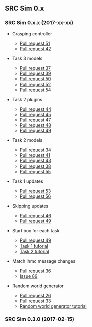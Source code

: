 ## SRC Sim 0.x

### SRC Sim 0.x.x (2017-xx-xx)

* Grasping controller
    * [Pull request 51](https://bitbucket.org/osrf/srcsim/pull-requests/51)
    * [Pull request 42](https://bitbucket.org/osrf/srcsim/pull-requests/42)

* Task 3 models
    * [Pull request 37](https://bitbucket.org/osrf/srcsim/pull-requests/37)
    * [Pull request 39](https://bitbucket.org/osrf/srcsim/pull-requests/39)
    * [Pull request 50](https://bitbucket.org/osrf/srcsim/pull-requests/50)
    * [Pull request 52](https://bitbucket.org/osrf/srcsim/pull-requests/52)
    * [Pull request 54](https://bitbucket.org/osrf/srcsim/pull-requests/54)

* Task 2 plugins
    * [Pull request 44](https://bitbucket.org/osrf/srcsim/pull-requests/44)
    * [Pull request 45](https://bitbucket.org/osrf/srcsim/pull-requests/45)
    * [Pull request 47](https://bitbucket.org/osrf/srcsim/pull-requests/47)
    * [Pull request 48](https://bitbucket.org/osrf/srcsim/pull-requests/48)
    * [Pull request 49](https://bitbucket.org/osrf/srcsim/pull-requests/49)

* Task 2 models
    * [Pull request 34](https://bitbucket.org/osrf/srcsim/pull-requests/34)
    * [Pull request 41](https://bitbucket.org/osrf/srcsim/pull-requests/41)
    * [Pull request 43](https://bitbucket.org/osrf/srcsim/pull-requests/43)
    * [Pull request 38](https://bitbucket.org/osrf/srcsim/pull-requests/38)
    * [Pull request 55](https://bitbucket.org/osrf/srcsim/pull-requests/55)

* Task 1 updates
    * [Pull request 53](https://bitbucket.org/osrf/srcsim/pull-requests/53)
    * [Pull request 56](https://bitbucket.org/osrf/srcsim/pull-requests/56)

* Skipping updates
    * [Pull request 46](https://bitbucket.org/osrf/srcsim/pull-requests/46)
    * [Pull request 49](https://bitbucket.org/osrf/srcsim/pull-requests/49)

* Start box for each task
    * [Pull request 49](https://bitbucket.org/osrf/srcsim/pull-requests/49)
    * [Task 1 tutorial](https://bitbucket.org/osrf/srcsim/wiki/finals_task1)
    * [Task 2 tutorial](https://bitbucket.org/osrf/srcsim/wiki/finals_task2)

* Match ihmc message changes
    * [Pull request 36](https://bitbucket.org/osrf/srcsim/pull-requests/36)
    * [Issue 89](https://bitbucket.org/osrf/srcsim/issues/89/update-walking-script-to-use-new-ihmc)

* Random world generator
    * [Pull request 26](https://bitbucket.org/osrf/srcsim/pull-requests/26)
    * [Pull request 33](https://bitbucket.org/osrf/srcsim/pull-requests/33)
    * [Random world generator tutorial](https://bitbucket.org/osrf/srcsim/wiki/world_generator)

### SRC Sim 0.3.0 (2017-02-15)

